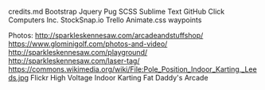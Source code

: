 credits.md
Bootstrap
Jquery
Pug
SCSS
Sublime Text
GitHub
Click Computers Inc.
StockSnap.io
Trello
Animate.css
waypoints

Photos:
http://sparkleskennesaw.com/arcadeandstuffshop/
https://www.glominigolf.com/photos-and-video/
http://sparkleskennesaw.com/playground/
http://sparkleskennesaw.com/laser-tag/
https://commons.wikimedia.org/wiki/File:Pole_Position_Indoor_Karting,_Leeds.jpg
Flickr
High Voltage Indoor Karting
Fat Daddy's Arcade

